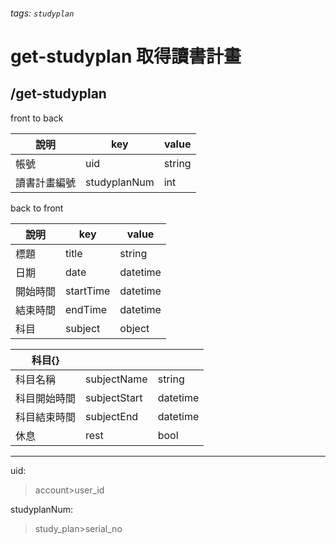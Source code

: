 ###### tags: `studyplan`
# get-studyplan 取得讀書計畫
## /get-studyplan
front to back

| 說明         | key          | value  |
| ------------ | ------------ | ------ |
| 帳號         | uid          | string |
| 讀書計畫編號 | studyplanNum | int    |

back to front

| 說明         | key          | value    |
| ------------ | ------------ | -------- |
| 標題         | title        | string   |
| 日期         | date         | datetime |
| 開始時間     | startTime    | datetime |
| 結束時間     | endTime      | datetime |
| 科目         | subject      | object   |


| 科目{}       |              |          |
| ------------ | ------------ | -------- |
| 科目名稱     | subjectName  | string   |
| 科目開始時間 | subjectStart | datetime |
| 科目結束時間 | subjectEnd   | datetime |
| 休息         | rest         | bool     |

---
uid:
 >account>user_id

studyplanNum:
 >study_plan>serial_no


